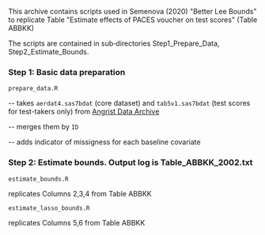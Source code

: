 This archive contains scripts used in Semenova (2020) "Better Lee Bounds" to replicate Table "Estimate effects of PACES voucher  on test scores" (Table ABBKK)

The scripts are contained in sub‐directories Step1_Prepare_Data, Step2_Estimate_Bounds.

### Step 1: Basic data preparation
```prepare_data.R```  

-- takes ```aerdat4.sas7bdat``` (core dataset) and ```tab5v1.sas7bdat``` (test scores for test-takers only) from 
[Angrist Data Archive](https://economics.mit.edu/faculty/angrist/data1/data/angetal02)

-- merges them by ```ID```

-- adds indicator of missigness for each baseline covariate

### Step 2: Estimate bounds. Output log is Table_ABBKK_2002.txt

```estimate_bounds.R```  

replicates Columns 2,3,4 from Table ABBKK

```estimate_lasso_bounds.R``` 

replicates Columns 5,6 from Table ABBKK
